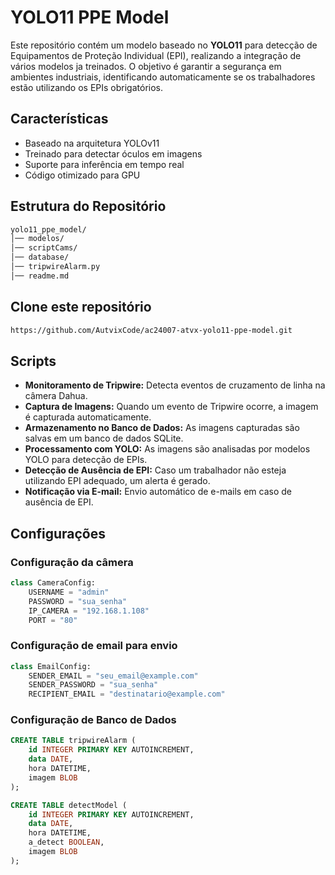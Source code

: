 # YOLO11 PPE Model

Este repositório contém um modelo baseado no **YOLO11** para detecção de Equipamentos de Proteção Individual (EPI), realizando a integração de vários modelos ja treinados. O objetivo é garantir a segurança em ambientes industriais, identificando automaticamente se os trabalhadores estão utilizando os EPIs obrigatórios.

## Características

* Baseado na arquitetura YOLOv11
* Treinado para detectar óculos em imagens
* Suporte para inferência em tempo real
* Código otimizado para GPU

## Estrutura do Repositório

```bash
yolo11_ppe_model/
│── modelos/
│── scriptCams/
│── database/
│── tripwireAlarm.py
│── readme.md           
```

## Clone este repositório

```bash
https://github.com/AutvixCode/ac24007-atvx-yolo11-ppe-model.git
```

## Scripts

* **Monitoramento de Tripwire:** Detecta eventos de cruzamento de linha na câmera Dahua.
* **Captura de Imagens:** Quando um evento de Tripwire ocorre, a imagem é capturada automaticamente.
* **Armazenamento no Banco de Dados:** As imagens capturadas são salvas em um banco de dados SQLite.
* **Processamento com YOLO:** As imagens são analisadas por modelos YOLO para detecção de EPIs.
* **Detecção de Ausência de EPI:** Caso um trabalhador não esteja utilizando EPI adequado, um alerta é gerado.
* **Notificação via E-mail:** Envio automático de e-mails em caso de ausência de EPI.

## Configurações

### Configuração da câmera

```python
class CameraConfig:
    USERNAME = "admin"
    PASSWORD = "sua_senha"
    IP_CAMERA = "192.168.1.108"
    PORT = "80"
```

### Configuração de email para envio

```python
class EmailConfig:
    SENDER_EMAIL = "seu_email@example.com"
    SENDER_PASSWORD = "sua_senha"
    RECIPIENT_EMAIL = "destinatario@example.com"
```

### Configuração de Banco de Dados

```Sql
CREATE TABLE tripwireAlarm (
    id INTEGER PRIMARY KEY AUTOINCREMENT,
    data DATE,
    hora DATETIME,
    imagem BLOB
);

CREATE TABLE detectModel (
    id INTEGER PRIMARY KEY AUTOINCREMENT,
    data DATE,
    hora DATETIME,
    a_detect BOOLEAN,
    imagem BLOB
);
```
